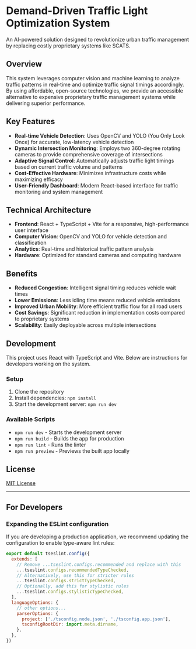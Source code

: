 # Demand-Driven Traffic Light Optimization System

An AI-powered solution designed to revolutionize urban traffic management by replacing costly proprietary systems like SCATS.

## Overview

This system leverages computer vision and machine learning to analyze traffic patterns in real-time and optimize traffic signal timings accordingly. By using affordable, open-source technologies, we provide an accessible alternative to expensive proprietary traffic management systems while delivering superior performance.

## Key Features

- **Real-time Vehicle Detection**: Uses OpenCV and YOLO (You Only Look Once) for accurate, low-latency vehicle detection
- **Dynamic Intersection Monitoring**: Employs two 360-degree rotating cameras to provide comprehensive coverage of intersections
- **Adaptive Signal Control**: Automatically adjusts traffic light timings based on current traffic volume and patterns
- **Cost-Effective Hardware**: Minimizes infrastructure costs while maximizing efficacy
- **User-Friendly Dashboard**: Modern React-based interface for traffic monitoring and system management

## Technical Architecture

- **Frontend**: React + TypeScript + Vite for a responsive, high-performance user interface
- **Computer Vision**: OpenCV and YOLO for vehicle detection and classification
- **Analytics**: Real-time and historical traffic pattern analysis
- **Hardware**: Optimized for standard cameras and computing hardware

## Benefits

- **Reduced Congestion**: Intelligent signal timing reduces vehicle wait times
- **Lower Emissions**: Less idling time means reduced vehicle emissions
- **Improved Urban Mobility**: More efficient traffic flow for all road users
- **Cost Savings**: Significant reduction in implementation costs compared to proprietary systems
- **Scalability**: Easily deployable across multiple intersections

## Development

This project uses React with TypeScript and Vite. Below are instructions for developers working on the system.

### Setup

1. Clone the repository
2. Install dependencies: `npm install`
3. Start the development server: `npm run dev`

### Available Scripts

- `npm run dev` - Starts the development server
- `npm run build` - Builds the app for production
- `npm run lint` - Runs the linter
- `npm run preview` - Previews the built app locally

## License

[MIT License](LICENSE)

---

## For Developers

### Expanding the ESLint configuration

If you are developing a production application, we recommend updating the configuration to enable type-aware lint rules:

```js
export default tseslint.config({
  extends: [
    // Remove ...tseslint.configs.recommended and replace with this
    ...tseslint.configs.recommendedTypeChecked,
    // Alternatively, use this for stricter rules
    ...tseslint.configs.strictTypeChecked,
    // Optionally, add this for stylistic rules
    ...tseslint.configs.stylisticTypeChecked,
  ],
  languageOptions: {
    // other options...
    parserOptions: {
      project: ['./tsconfig.node.json', './tsconfig.app.json'],
      tsconfigRootDir: import.meta.dirname,
    },
  },
})
```
```